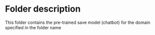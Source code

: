 # Folder description

This folder contains the pre-trained save model (chatbot) for the domain specified in the folder name 
